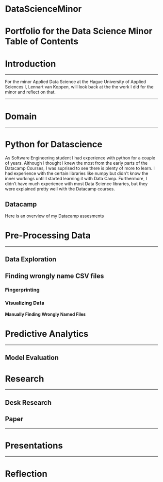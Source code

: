 # DataScienceMinor
Portfolio for the Data Science Minor
Table of Contents
==================

# Introduction
---
For the minor Applied Data Science at the Hague University of Applied Sciences I, Lennart van Koppen, will look back at the the work I did for the minor and reflect on that. 

---
# Domain
---
# Python for Datascience
As Software Engineering student I had experience with python for a couple of years. Although I thought I knew the most from the early parts of the Datacamp Courses, I was suprised to see there is plenty of more to learn. I had experience with the certain libraries like numpy but didn't know the inner workings until I started learning it with Data Camp. Furthermore, I didn't have much experience with most Data Science libraries, but they were explained pretty well with the Datacamp courses. 
## Datacamp
Here is an overview of my Datacamp assesments

# Pre-Processing Data
---

## Data Exploration
## Finding wrongly name CSV files
### Fingerprinting
### Visualizing Data
#### Manually Finding Wrongly Named Files

# Predictive Analytics
---
## Model Evaluation

# Research
---
## Desk Research
## Paper
---
# Presentations
---
# Reflection
